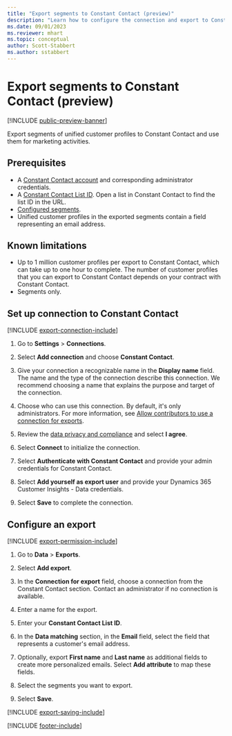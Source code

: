 ```yaml
---
title: "Export segments to Constant Contact (preview)"
description: "Learn how to configure the connection and export to Constant Contact."
ms.date: 09/01/2023
ms.reviewer: mhart
ms.topic: conceptual
author: Scott-Stabbert
ms.author: sstabbert
---
```


# Export segments to Constant Contact (preview)

[!INCLUDE [public-preview-banner](includes/public-preview-banner.md)]

Export segments of unified customer profiles to Constant Contact and use them for marketing activities.

## Prerequisites

- A [Constant Contact account](https://www.constantcontact.com/account-home) and corresponding administrator credentials.
- A [Constant Contact List ID](https://app.constantcontact.com/pages/contacts/ui#lists). Open a list in Constant Contact to find the list ID in the URL.
- [Configured segments](segments.md).
- Unified customer profiles in the exported segments contain a field representing an email address.

## Known limitations

- Up to 1 million customer profiles per export to Constant Contact, which can take up to one hour to complete. The number of customer profiles that you can export to Constant Contact depends on your contract with Constant Contact.
- Segments only.

## Set up connection to Constant Contact

[!INCLUDE [export-connection-include](includes/export-connection-admn.md)]

1. Go to **Settings** > **Connections**.

1. Select **Add connection** and choose **Constant Contact**.

1. Give your connection a recognizable name in the **Display name** field. The name and the type of the connection describe this connection. We recommend choosing a name that explains the purpose and target of the connection.

1. Choose who can use this connection. By default, it's only administrators. For more information, see [Allow contributors to use a connection for exports](connections.md#allow-contributors-to-use-a-connection-for-exports).

1. Review the [data privacy and compliance](connections.md#data-privacy-and-compliance) and select **I agree**.

1. Select **Connect** to initialize the connection.

1. Select **Authenticate with Constant Contact** and provide your admin credentials for Constant Contact.

1. Select **Add yourself as export user** and provide your Dynamics 365 Customer Insights - Data credentials.

1. Select **Save** to complete the connection.

## Configure an export

[!INCLUDE [export-permission-include](includes/export-permission.md)]

1. Go to **Data** > **Exports**.

1. Select **Add export**.

1. In the **Connection for export** field, choose a connection from the Constant Contact section. Contact an administrator if no connection is available.

1. Enter a name for the export.

1. Enter your **Constant Contact List ID**.

1. In the **Data matching** section, in the **Email** field, select the field that represents a customer's email address.

1. Optionally, export **First name** and **Last name** as additional fields to create more personalized emails. Select **Add attribute** to map these fields.

1. Select the segments you want to export.

1. Select **Save**.

[!INCLUDE [export-saving-include](includes/export-saving.md)]

[!INCLUDE [footer-include](includes/footer-banner.md)]
